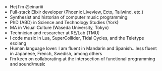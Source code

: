 ##

*  Hej I’m @einariii
*  Full-stack Elixir developer (Phoenix Liveview, Ecto, Tailwind, etc.)
*  Synthesist and historian of computer music programming
*  PhD (ABD) in Science and Technology Studies (York)
*  MA in Visual Culture (Waseda University, Tokyo) 
*  Technician and researcher at RE/Lab (TMU)
*  I code music in Lua, SuperCollider, Tidal Cycles, and the Teletype esolang 
*  Human language lover: I am fluent in Mandarin and Spanish...less fluent in Japanese, French, Swedish, among others 
*  I’m keen on collaborating at the intersection of functional programming and sound/music
